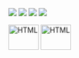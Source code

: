 <div> 

  <a href="https://instagram.com/gabriel.caetanoa" target="_blank"><img src="https://img.shields.io/badge/-Instagram-%23E4405F?style=for-the-badge&logo=instagram&logoColor=white" target="_blank"></a>
 <a href="https://discord.com/channels/821364094878613524/822446282593271820" target="_blank"><img src="https://img.shields.io/badge/Discord-7289DA?style=for-the-badge&logo=discord&logoColor=white" target="_blank"></a> 
  <a href = "mailto:g.caetanoraujo@gmail.com"><img src="https://img.shields.io/badge/-Gmail-%23333?style=for-the-badge&logo=gmail&logoColor=white" target="_blank"></a>
  <a href="https://www.linkedin.com/in/gabriel-caetano-20b130136/" target="_blank"><img src="https://img.shields.io/badge/-LinkedIn-%230077B5?style=for-the-badge&logo=linkedin&logoColor=white" target="_blank"></a> <br>
  
 <img alig="center" alt="HTML" height="50px" width="60px" src="https://cdn.jsdelivr.net/gh/devicons/devicon/icons/html5/html5-original.svg"/>
 <img alig="center" alt="HTML" height="50px" width="60px" src="https://cdn.jsdelivr.net/gh/devicons/devicon/icons/css3/css3-original.svg" />
 
</div>

